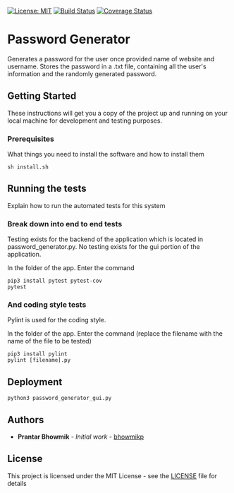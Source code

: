 [![License: MIT](https://img.shields.io/badge/License-MIT-blue.svg)](https://opensource.org/licenses/MIT) [![Build Status](https://travis-ci.org/bhowmikp/password-generator.svg?branch=master)](https://travis-ci.org/bhowmikp/password-generator) [![Coverage Status](https://coveralls.io/repos/github/bhowmikp/password-generator/badge.svg?branch=master)](https://coveralls.io/github/bhowmikp/password-generator?branch=master)

# Password Generator

Generates a password for the user once provided name of website and username. Stores the password in a .txt file, containing all the user's information and the randomly generated password.

## Getting Started

These instructions will get you a copy of the project up and running on your local machine for development and testing purposes.

### Prerequisites

What things you need to install the software and how to install them

```
sh install.sh
```

## Running the tests

Explain how to run the automated tests for this system

### Break down into end to end tests

Testing exists for the backend of the application which is located in password_generator.py. No testing exists for the gui portion of the application.

In the folder of the app. Enter the command
```
pip3 install pytest pytest-cov
pytest
```

### And coding style tests

Pylint is used for the coding style.

In the folder of the app. Enter the command (replace the filename with the name of the file to be tested)
```
pip3 install pylint
pylint [filename].py
```

## Deployment

```
python3 password_generator_gui.py
```

## Authors

* **Prantar Bhowmik** - *Initial work* - [bhowmikp](https://github.com/bhowmikp)

## License

This project is licensed under the MIT License - see the [LICENSE](LICENSE) file for details
